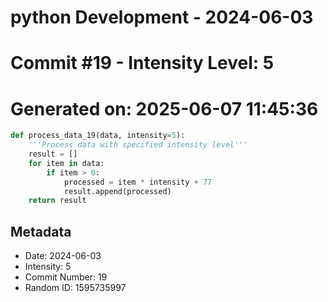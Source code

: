 ﻿# python Development - 2024-06-03
# Commit #19 - Intensity Level: 5
# Generated on: 2025-06-07 11:45:36
```python
def process_data_19(data, intensity=5):
    '''Process data with specified intensity level'''
    result = []
    for item in data:
        if item > 0:
            processed = item * intensity + 77
            result.append(processed)
    return result
```
## Metadata
- Date: 2024-06-03
- Intensity: 5
- Commit Number: 19
- Random ID: 1595735997

